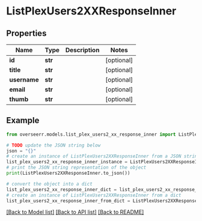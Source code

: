 # ListPlexUsers2XXResponseInner


## Properties

Name | Type | Description | Notes
------------ | ------------- | ------------- | -------------
**id** | **str** |  | [optional] 
**title** | **str** |  | [optional] 
**username** | **str** |  | [optional] 
**email** | **str** |  | [optional] 
**thumb** | **str** |  | [optional] 

## Example

```python
from overseerr.models.list_plex_users2_xx_response_inner import ListPlexUsers2XXResponseInner

# TODO update the JSON string below
json = "{}"
# create an instance of ListPlexUsers2XXResponseInner from a JSON string
list_plex_users2_xx_response_inner_instance = ListPlexUsers2XXResponseInner.from_json(json)
# print the JSON string representation of the object
print(ListPlexUsers2XXResponseInner.to_json())

# convert the object into a dict
list_plex_users2_xx_response_inner_dict = list_plex_users2_xx_response_inner_instance.to_dict()
# create an instance of ListPlexUsers2XXResponseInner from a dict
list_plex_users2_xx_response_inner_from_dict = ListPlexUsers2XXResponseInner.from_dict(list_plex_users2_xx_response_inner_dict)
```
[[Back to Model list]](../README.md#documentation-for-models) [[Back to API list]](../README.md#documentation-for-api-endpoints) [[Back to README]](../README.md)


